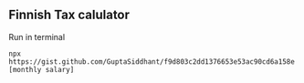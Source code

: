 Finnish Tax calulator
---
Run in terminal

    npx https://gist.github.com/GuptaSiddhant/f9d803c2dd1376653e53ac90cd6a158e [monthly salary]
